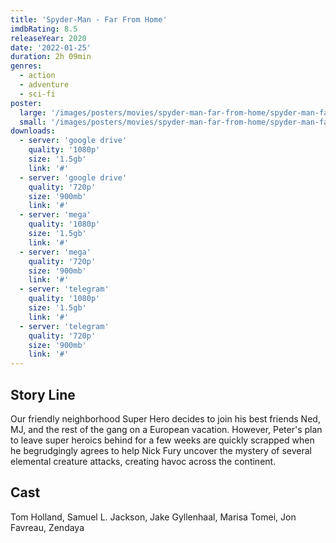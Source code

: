 ```yaml
---
title: 'Spyder-Man - Far From Home'
imdbRating: 8.5
releaseYear: 2020
date: '2022-01-25'
duration: 2h 09min
genres:
  - action
  - adventure
  - sci-fi
poster:
  large: '/images/posters/movies/spyder-man-far-from-home/spyder-man-far-from-home-large.jpg'
  small: '/images/posters/movies/spyder-man-far-from-home/spyder-man-far-from-home-small.png'
downloads:
  - server: 'google drive'
    quality: '1080p'
    size: '1.5gb'
    link: '#'
  - server: 'google drive'
    quality: '720p'
    size: '900mb'
    link: '#'
  - server: 'mega'
    quality: '1080p'
    size: '1.5gb'
    link: '#'
  - server: 'mega'
    quality: '720p'
    size: '900mb'
    link: '#'
  - server: 'telegram'
    quality: '1080p'
    size: '1.5gb'
    link: '#'
  - server: 'telegram'
    quality: '720p'
    size: '900mb'
    link: '#'
---
```


## Story Line

Our friendly neighborhood Super Hero decides to join his best friends Ned, MJ, and the rest of the gang on a European vacation. However, Peter's plan to leave super heroics behind for a few weeks are quickly scrapped when he begrudgingly agrees to help Nick Fury uncover the mystery of several elemental creature attacks, creating havoc across the continent.

## Cast

Tom Holland, Samuel L. Jackson, Jake Gyllenhaal, Marisa Tomei, Jon Favreau, Zendaya
